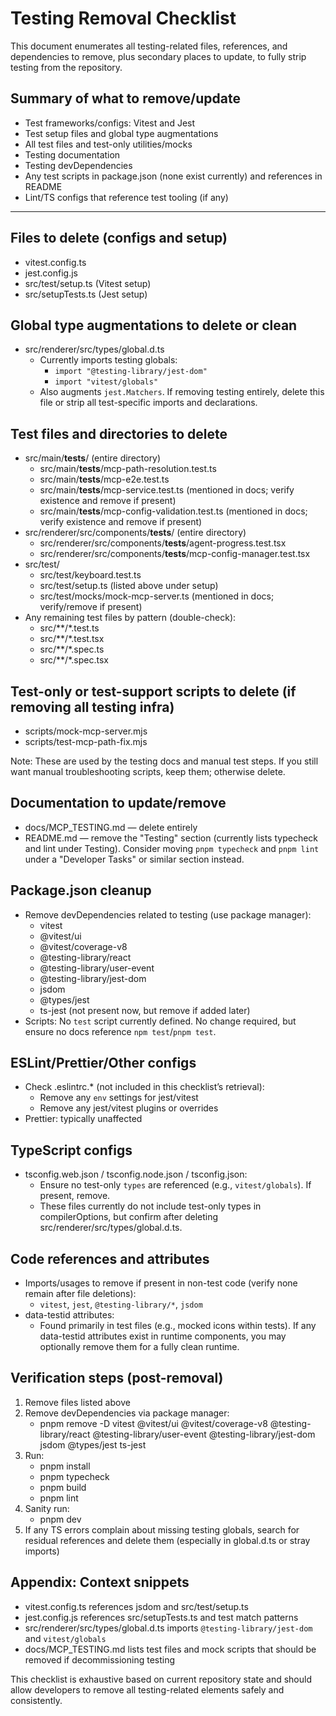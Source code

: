 # Testing Removal Checklist

This document enumerates all testing-related files, references, and dependencies to remove, plus secondary places to update, to fully strip testing from the repository.

## Summary of what to remove/update

- Test frameworks/configs: Vitest and Jest
- Test setup files and global type augmentations
- All test files and test-only utilities/mocks
- Testing documentation
- Testing devDependencies
- Any test scripts in package.json (none exist currently) and references in README
- Lint/TS configs that reference test tooling (if any)

---

## Files to delete (configs and setup)

- vitest.config.ts
- jest.config.js
- src/test/setup.ts (Vitest setup)
- src/setupTests.ts (Jest setup)

## Global type augmentations to delete or clean

- src/renderer/src/types/global.d.ts
  - Currently imports testing globals:
    - `import "@testing-library/jest-dom"`
    - `import "vitest/globals"`
  - Also augments `jest.Matchers`. If removing testing entirely, delete this file or strip all test-specific imports and declarations.

## Test files and directories to delete

- src/main/__tests__/ (entire directory)
  - src/main/__tests__/mcp-path-resolution.test.ts
  - src/main/__tests__/mcp-e2e.test.ts
  - src/main/__tests__/mcp-service.test.ts (mentioned in docs; verify existence and remove if present)
  - src/main/__tests__/mcp-config-validation.test.ts (mentioned in docs; verify existence and remove if present)
- src/renderer/src/components/__tests__/ (entire directory)
  - src/renderer/src/components/__tests__/agent-progress.test.tsx
  - src/renderer/src/components/__tests__/mcp-config-manager.test.tsx
- src/test/
  - src/test/keyboard.test.ts
  - src/test/setup.ts (listed above under setup)
  - src/test/mocks/mock-mcp-server.ts (mentioned in docs; verify/remove if present)
- Any remaining test files by pattern (double-check):
  - src/**/*.test.ts
  - src/**/*.test.tsx
  - src/**/*.spec.ts
  - src/**/*.spec.tsx

## Test-only or test-support scripts to delete (if removing all testing infra)

- scripts/mock-mcp-server.mjs
- scripts/test-mcp-path-fix.mjs

Note: These are used by the testing docs and manual test steps. If you still want manual troubleshooting scripts, keep them; otherwise delete.

## Documentation to update/remove

- docs/MCP_TESTING.md — delete entirely
- README.md — remove the "Testing" section (currently lists typecheck and lint under Testing). Consider moving `pnpm typecheck` and `pnpm lint` under a "Developer Tasks" or similar section instead.

## Package.json cleanup

- Remove devDependencies related to testing (use package manager):
  - vitest
  - @vitest/ui
  - @vitest/coverage-v8
  - @testing-library/react
  - @testing-library/user-event
  - @testing-library/jest-dom
  - jsdom
  - @types/jest
  - ts-jest (not present now, but remove if added later)
- Scripts: No `test` script currently defined. No change required, but ensure no docs reference `npm test`/`pnpm test`.

## ESLint/Prettier/Other configs

- Check .eslintrc.* (not included in this checklist’s retrieval):
  - Remove any `env` settings for jest/vitest
  - Remove any jest/vitest plugins or overrides
- Prettier: typically unaffected

## TypeScript configs

- tsconfig.web.json / tsconfig.node.json / tsconfig.json:
  - Ensure no test-only `types` are referenced (e.g., `vitest/globals`). If present, remove.
  - These files currently do not include test-only types in compilerOptions, but confirm after deleting src/renderer/src/types/global.d.ts.

## Code references and attributes

- Imports/usages to remove if present in non-test code (verify none remain after file deletions):
  - `vitest`, `jest`, `@testing-library/*`, `jsdom`
- data-testid attributes:
  - Found primarily in test files (e.g., mocked icons within tests). If any data-testid attributes exist in runtime components, you may optionally remove them for a fully clean runtime.

## Verification steps (post-removal)

1) Remove files listed above
2) Remove devDependencies via package manager:
   - pnpm remove -D vitest @vitest/ui @vitest/coverage-v8 @testing-library/react @testing-library/user-event @testing-library/jest-dom jsdom @types/jest ts-jest
3) Run:
   - pnpm install
   - pnpm typecheck
   - pnpm build
   - pnpm lint
4) Sanity run:
   - pnpm dev
5) If any TS errors complain about missing testing globals, search for residual references and delete them (especially in global.d.ts or stray imports)

## Appendix: Context snippets

- vitest.config.ts references jsdom and src/test/setup.ts
- jest.config.js references src/setupTests.ts and test match patterns
- src/renderer/src/types/global.d.ts imports `@testing-library/jest-dom` and `vitest/globals`
- docs/MCP_TESTING.md lists test files and mock scripts that should be removed if decommissioning testing

This checklist is exhaustive based on current repository state and should allow developers to remove all testing-related elements safely and consistently.

